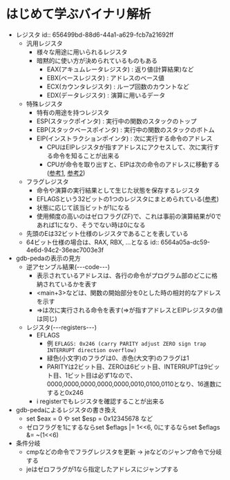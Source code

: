 # はじめて学ぶバイナリ解析
- レジスタ
  id:: 656499bd-88d6-44a1-a629-fcb7a21692ff
	- 汎用レジスタ
		- 様々な用途に用いられるレジスタ
		- 暗黙的に使い方が決められているものもある
			- EAX(アキュムレータレジスタ) : 返り値(計算結果)など
			- EBX(ベースレジスタ) : アドレスのベース値
			- ECX(カウンタレジスタ) : ループ回数のカウントなど
			- EDX(データレジスタ) : 演算に用いるデータ
	- 特殊レジスタ
		- 特有の用途を持つレジスタ
		- ESP(スタックポインタ) : 実行中の関数のスタックのトップ
		- EBP(スタックベースポインタ) : 実行中の関数のスタックのボトム
		- EIP(インストラクションポインタ) : 次に実行する命令のアドレス
			- CPUはEIPレジスタが指すアドレスにアクセスして、次に実行する命令を知ることが出来る
			- CPUが命令を取り出すと、EIPは次の命令のアドレスに移動する([参考1](https://nsas454.hatenablog.com/entry/20110421/1303405864), [参考2](https://detail.chiebukuro.yahoo.co.jp/qa/question_detail/q12182605087))
	- フラグレジスタ
		- 命令や演算の実行結果として生じた状態を保存するレジスタ
		- EFLAGSという32ビットの1つのレジスタにまとめられている([参考](https://www.wdic.org/w/SCI/EFLAGS))
		- 状態に応じて該当ビットが1になる
		- 使用頻度の高いのはゼロフラグ(ZF)で、これは事前の演算結果が0であれば1になり、そうでない時は0になる
	- 先頭のEは32ビット仕様のレジスタであることを表している
	- 64ビット仕様の場合は、RAX, RBX, ...となる
	  id:: 6564a05a-dc59-4e6d-94c2-36eac7003e3f
- gdb-pedaの表示の見方
	- 逆アセンブル結果(---code---)
		- 表示されているアドレスは、各行の命令がプログラム部のどこに格納されているかを表す
		- <main+3>などは、関数の開始部分を0とした時の相対的なアドレスを示す
		- =>は次に実行される命令を表す(=>が指すアドレスとEIPレジスタの値は同じ)
	- レジスタ(---registers---)
		- EFLAGS
			- 例 `EFLAGS: 0x246 (carry PARITY adjust ZERO sign trap INTERRUPT direction overflow)`
			- 緑色(小文字)のフラグは0、赤色(大文字)のフラグは1
			- PARITYは2ビット目、ZEROは6ビット目、INTERRUPTは9ビット目、1ビット目は必ず1なので、0000,0000,0000,0000,0000,0010,0100,0110となり、16進数にすると0x246
		- i registerでもレジスタを確認することが出来る
- gdb-pedaによるレジスタの書き換え
	- set $eax = 0 や set $esp = 0x12345678 など
	- ゼロフラグを1にするならset $eflags |= 1<<6, 0にするならset $eflags  &= ~(1<<6)
- 条件分岐
	- cmpなどの命令でフラグレジスタを更新 → jeなどのジャンプ命令で分岐する
	- jeはゼロフラグが1なら指定したアドレスにジャンプする